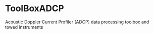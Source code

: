 # ToolBoxADCP
Acoustic Doppler Current Profiler (ADCP) data processing toolbox and towed instruments 
